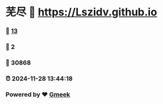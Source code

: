 # 芜尽 :link: https://Lszidv.github.io 
### :page_facing_up: [13](https://Lszidv.github.io/tag.html) 
### :speech_balloon: 2 
### :hibiscus: 30868 
### :alarm_clock: 2024-11-28 13:44:18 
### Powered by :heart: [Gmeek](https://github.com/Meekdai/Gmeek)

